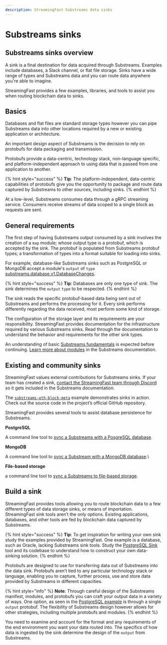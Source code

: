 ```yaml
---
description: StreamingFast Substreams data sinks
---
```


# Substreams sinks

## **Substreams sinks overview**

A sink is a final destination for data acquired through Substreams. Examples include databases, a Slack channel, or flat file storage. Sinks have a wide range of types and Substreams data and you can route data anywhere you're able to imagine.

StreamingFast provides a few examples, libraries, and tools to assist you when routing blockchain data to sinks.

## **Basics**

Databases and flat files are standard storage types however you can pipe Substreams data into other locations required by a new or existing application or architecture.

An important design aspect of Substreams is the decision to rely on protobufs for data packaging and transmission.&#x20;

Protobufs provide a data-centric, technology stack, non-language specific, and platform-independent approach to using data that is passed from one application to another.

{% hint style="success" %}
**Tip**: The platform-independent, data-centric capabilities of protobufs give you the opportunity to package and route data captured by Substreams to other sources, including sinks.
{% endhint %}

At a low-level, Substreams consumes data through a gRPC streaming service. Consumers receive streams of data scoped to a single block as requests are sent.

## **General requirements**

The first step of having Substreams output consumed by a sink involves the creation of a `map` module; whose output type is a protobuf, which is accepted by the sink. The protobuf is populated from Substreams protobuf types; a transformation of types into a format suitable for loading into sinks.

For example, database-like Substreams sinks such as PostgreSQL or MongoDB accept a module's `output` of `type` [substreams.database.v1.DatabaseChanges](https://github.com/streamingfast/substreams-database-change/blob/develop/proto/database/v1/database.proto#L5).

{% hint style="success" %}
**Tip**: Databases are only one type of sink. The sink determines the `output` `type` to be respected.
{% endhint %}

The sink reads the specific protobuf-based data being sent out of Substreams and performs the processing for it. Every sink performs differently regarding the data received, most perform some kind of storage.

The configuration of the storage layer and its requirements are your responsibility. StreamingFast  provides documentation for the infrastructure required by various Substreams sinks. Read through the documentation to understand the behavior and requirements for the other sink types.

An understanding of basic [Substreams fundamentals](../concepts-and-fundamentals/fundamentals.md) is expected before continuing. [Learn more about modules](https://substreams.streamingfast.io/concept-and-fundamentals/modules) in the Substreams documentation.

## **Existing and community sinks**

StreamingFast values external contributions for Substreams sinks. If your team has created a sink, [contact the StreamingFast team through Discord](https://discord.gg/mYPcRAzeVN) so it gets included in the Substreams documentation.

The [`substreams-eth-block-meta`](https://github.com/streamingfast/substreams-eth-block-meta) example demonstrates sinks in action. Check out the source code in the project’s official GitHub repository.

StreamingFast provides several tools to assist database persistence for Substreams.

**PostgreSQL**

A command line tool to [sync a Substreams with a PosgreSQL database](https://github.com/streamingfast/substreams-sink-postgres).

**MongoDB**

A command line tool to [sync a Substream with a MongoDB database](https://github.com/streamingfast/substreams-sink-mongodb).\


**File-based storage**

a command line tool to [sync a Substreams to file-based storage](https://github.com/streamingfast/substreams-sink-files).

## **Build a sink**

StreamingFast provides tools allowing you to route blockchain data to a few different types of data storage sinks, or means of importation. StreamingFast sink tools aren’t the only options. Existing applications, databases, and other tools are fed by blockchain data captured by Substreams.

{% hint style="success" %}
**Tip**: To get inspiration for writing your own sink study the examples provided by StreamingFast. One example is a database, such as Oracle, lacking Substreams sink tools. Study the [PostgreSQL Sink](https://github.com/streamingfast/substreams-sink-postgres) tool and its codebase to understand how to construct your own data-sinking solution.
{% endhint %}

Protobufs are designed to use for transferring data out of Substreams into the data sink. Protobufs aren’t tied to any particular technology stack or language, enabling you to capture, further process, use and store data provided by Substreams in different capacities.

{% hint style="info" %}
**Note**: Through careful design of the Substreams manifest, modules, and protobufs you can craft your output data in a variety of ways. One option, as seen in the [PostgreSQL example](https://github.com/streamingfast/substreams-sink-postgres) is through a single `output` protobuf. The flexibility of Substreams design however allows for other strategies, including multiple protobufs and modules.
{% endhint %}

You need to examine and account for the format and any requirements of the end environment you want your data routed into. The specifics of how data is ingested by the sink determine the design of the `output` from Substreams.
